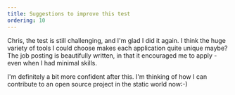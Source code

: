 ```yaml
---
title: Suggestions to improve this test
ordering: 10
---
```

Chris, the test is still challenging, and I'm glad I did it again. I think the huge variety of tools I could choose makes each application quite unique maybe?
The job posting is beautifully written, in that it encouraged me to apply - even when I had minimal skills.

I'm definitely a bit more confident after this. I'm thinking of how I can contribute to an open source project in the static world now:-)
